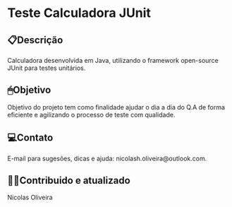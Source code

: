 <h1>Teste Calculadora JUnit</h1>


<h2>📋Descrição</h2>

Calculadora desenvolvida em Java, utilizando o framework open-source JUnit para testes unitários.<br>

<h2>🖱Objetivo</h2>

Objetivo do projeto tem como finalidade ajudar o dia a dia do Q.A de forma eficiente e agilizando o processo de teste com qualidade.

<h2>💻Contato</h2>
E-mail para sugesões, dicas e ajuda: nicolash.oliveira@outlook.com.


<h2>👨‍💻Contribuido e atualizado</h2>
Nicolas Oliveira
